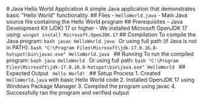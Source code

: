 #   J a v a   H e l l o   W o r l d   A p p l i c a t i o n 
 
 A   s i m p l e   J a v a   a p p l i c a t i o n   t h a t   d e m o n s t r a t e s   b a s i c   " H e l l o   W o r l d "   f u n c t i o n a l i t y . 
 
 # #   F i l e s 
 
 -   ` H e l l o W o r l d . j a v a `   -   M a i n   J a v a   s o u r c e   f i l e   c o n t a i n i n g   t h e   H e l l o   W o r l d   p r o g r a m 
 
 # #   P r e r e q u i s i t e s 
 
 -   J a v a   D e v e l o p m e n t   K i t   ( J D K )   1 7   o r   h i g h e r 
 -   W e   i n s t a l l e d   M i c r o s o f t   O p e n J D K   1 7   u s i n g :   ` w i n g e t   i n s t a l l   M i c r o s o f t . O p e n J D K . 1 7 ` 
 
 # #   C o m p i l a t i o n 
 
 T o   c o m p i l e   t h e   J a v a   p r o g r a m : 
 
 ` ` ` b a s h 
 j a v a c   H e l l o W o r l d . j a v a 
 ` ` ` 
 
 O r   u s i n g   f u l l   p a t h   ( i f   J a v a   i s   n o t   i n   P A T H ) : 
 
 ` ` ` b a s h 
 " C : \ P r o g r a m   F i l e s \ M i c r o s o f t \ j d k - 1 7 . 0 . 1 6 . 8 - h o t s p o t \ b i n \ j a v a c . e x e "   H e l l o W o r l d . j a v a 
 ` ` ` 
 
 # #   R u n n i n g 
 
 T o   r u n   t h e   c o m p i l e d   p r o g r a m : 
 
 ` ` ` b a s h 
 j a v a   H e l l o W o r l d 
 ` ` ` 
 
 O r   u s i n g   f u l l   p a t h : 
 
 ` ` ` b a s h 
 " C : \ P r o g r a m   F i l e s \ M i c r o s o f t \ j d k - 1 7 . 0 . 1 6 . 8 - h o t s p o t \ b i n \ j a v a . e x e "   H e l l o W o r l d 
 ` ` ` 
 
 # #   E x p e c t e d   O u t p u t 
 
 ` ` ` 
 H e l l o   W o r l d ! 
 ` ` ` 
 
 # #   S e t u p   P r o c e s s 
 
 1 .   C r e a t e d   ` H e l l o W o r l d . j a v a `   w i t h   b a s i c   H e l l o   W o r l d   c o d e 
 2 .   I n s t a l l e d   O p e n J D K   1 7   u s i n g   W i n d o w s   P a c k a g e   M a n a g e r 
 3 .   C o m p i l e d   t h e   p r o g r a m   u s i n g   j a v a c 
 4 .   S u c c e s s f u l l y   r a n   t h e   p r o g r a m   a n d   v e r i f i e d   o u t p u t 